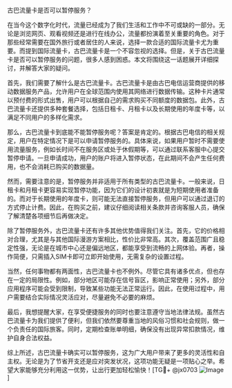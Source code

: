古巴流量卡是否可以暂停服务？

在当今这个数字化时代，流量已经成为了我们生活和工作中不可或缺的一部分。无论是浏览网页、观看视频还是进行在线办公，流量都扮演着至关重要的角色。对于那些经常需要在国外旅行或者居住的人来说，选择一款合适的国际流量卡尤为重要。而提到国际流量卡，古巴流量卡是一个不容忽视的选择。但是，关于古巴流量卡是否可以暂停服务的问题，很多人感到困惑。本文将围绕这一话题展开详细探讨，并解答大家的疑问。

首先，我们需要了解什么是古巴流量卡。古巴流量卡是由古巴电信运营商提供的移动数据服务产品，允许用户在全球范围内使用其网络进行数据传输。这种卡片通常以预付费的形式出售，用户可以根据自己的需求购买不同额度的数据包。此外，古巴流量卡还提供多种套餐选择，包括日租卡、月租卡以及长期使用的年度卡等，以满足不同用户的多样化需求。

那么，古巴流量卡到底能不能暂停服务呢？答案是肯定的。根据古巴电信的相关规定，用户在特定情况下是可以申请暂停服务的。具体来说，如果用户暂时不需要使用流量服务，例如长时间不在服务区或处于休假期等，可以通过联系客服中心提交暂停申请。一旦申请成功，用户的账户将进入暂停状态，在此期间不会产生任何费用，也不会消耗已购买的数据量。

然而，需要注意的是，暂停服务并非适用于所有类型的古巴流量卡。一般来说，日租卡和月租卡更容易实现暂停功能，因为它们的设计初衷就是为短期使用者准备的。而对于长期使用的年度卡，则可能无法直接暂停服务，但用户可以通过退订的方式停止计费。因此，在购买之前，建议仔细阅读相关条款并咨询客服人员，确保了解清楚各项细节后再做决定。

除了暂停服务外，古巴流量卡还有许多其他优势值得我们关注。首先，它的价格相对合理，尤其是与其他国际漫游方案相比，性价比非常高。其次，覆盖范围广且稳定性强，无论是在城市中心还是偏远地区，都能享受到流畅的上网体验。再者，操作简便，只需插入SIM卡即可立即开始使用，无需复杂的设置过程。

当然，任何事物都有两面性，古巴流量卡也不例外。尽管它具有诸多优点，但也存在一定的局限性。例如，部分地区可能存在信号盲区，影响正常使用；另外，部分应用程序可能会受到限制，导致某些功能无法正常运行。因此，在使用过程中，用户需要结合实际情况灵活应对，尽量避免不必要的麻烦。

最后，我想提醒大家，在享受便捷服务的同时也要注意遵守当地法律法规。虽然古巴流量卡为我们提供了便利，但我们依然要尊重当地的风俗习惯和社会规则，做一个负责任的国际旅客。同时，定期检查账单明细，确保没有出现异常扣款情况，维护自身合法权益。

综上所述，古巴流量卡确实可以暂停服务，这为广大用户带来了更多的灵活性和自主权。无论是为了节省开支还是应对突发状况，这项功能无疑是一项贴心之举。希望大家能够充分利用这一优势，让出行更加轻松愉快！[TG💪+ @jx0703 ![Image](https://github.com/user-attachments/assets/dbca1d08-cadb-493c-b0ec-ad6f7a83f270)]